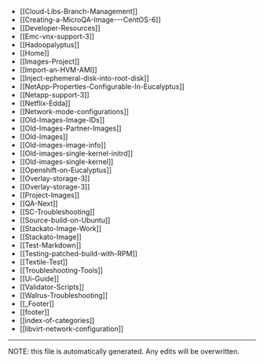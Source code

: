 * [[Cloud-Libs-Branch-Management]]
* [[Creating-a-MicroQA-Image---CentOS-6]]
* [[Developer-Resources]]
* [[Emc-vnx-support-3]]
* [[Hadoopalyptus]]
* [[Home]]
* [[Images-Project]]
* [[Import-an-HVM-AMI]]
* [[Inject-ephemeral-disk-into-root-disk]]
* [[NetApp-Properties-Configurable-In-Eucalyptus]]
* [[Netapp-support-3]]
* [[Netflix-Edda]]
* [[Network-mode-configurations]]
* [[Old-Images-Image-IDs]]
* [[Old-Images-Partner-Images]]
* [[Old-Images]]
* [[Old-images-image-info]]
* [[Old-images-single-kernel-initrd]]
* [[Old-images-single-kernel]]
* [[Openshift-on-Eucalyptus]]
* [[Overlay-storage-3]]
* [[Overlay-storage-3]]
* [[Project-Images]]
* [[QA-Next]]
* [[SC-Troubleshooting]]
* [[Source-build-on-Ubuntu]]
* [[Stackato-Image-Work]]
* [[Stackato-Image]]
* [[Test-Markdown]]
* [[Testing-patched-build-with-RPM]]
* [[Textile-Test]]
* [[Troubleshooting-Tools]]
* [[Ui-Guide]]
* [[Validator-Scripts]]
* [[Walrus-Troubleshooting]]
* [[_Footer]]
* [[footer]]
* [[index-of-categories]]
* [[libvirt-network-configuration]]

*****
NOTE: this file is automatically generated. Any edits will be overwritten.
